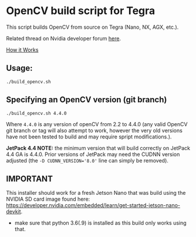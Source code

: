 # OpenCV build script for Tegra

This script builds OpenCV from source on Tegra (Nano, NX, AGX, etc.).

Related thread on Nvidia developer forum 
[here](https://devtalk.nvidia.com/default/topic/1051133/jetson-nano/opencv-build-script/).

[How it Works](https://wiki.debian.org/QemuUserEmulation)

## Usage:
```shell
./build_opencv.sh
```

## Specifying an OpenCV version (git branch)
```shell
./build_opencv.sh 4.4.0
```

Where `4.4.0` is any version of openCV from 2.2 to 4.4.0
(any valid OpenCV git branch or tag will also attempt to work, however the very old versions have not been tested to build and may require spript modifications.).

**JetPack 4.4 NOTE:** the minimum version that will build correctly on JetPack 4.4 GA is 4.4.0. Prior versions of JetPack may need the CUDNN version adjusted (the `-D CUDNN_VERSION='8.0'` line can simply be removed).

## IMPORTANT
This installer should work for a fresh Jetson Nano that was build using the NVIDIA SD card image found here: https://developer.nvidia.com/embedded/learn/get-started-jetson-nano-devkit. 
- make sure that python 3.6(.9) is installed as this build only works using that. 
